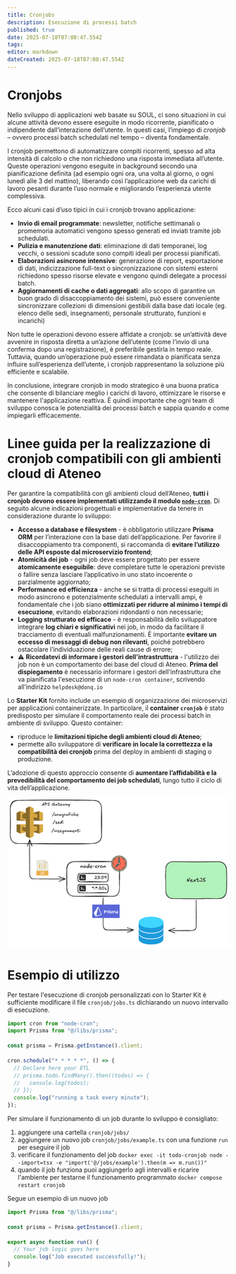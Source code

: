 ```yaml
---
title: Cronjobs
description: Esecuzione di processi batch
published: true
date: 2025-07-18T07:08:47.554Z
tags: 
editor: markdown
dateCreated: 2025-07-18T07:08:47.554Z
---
```


# Cronjobs
Nello sviluppo di applicazioni web basate su SOUL, ci sono situazioni in cui alcune attività devono essere eseguite in modo ricorrente, pianificato o indipendente dall’interazione dell’utente. In questi casi, l’impiego di *cronjob* – ovvero processi batch schedulati nel tempo – diventa fondamentale.

I cronjob permettono di automatizzare compiti ricorrenti, spesso ad alta intensità di calcolo o che non richiedono una risposta immediata all’utente. Queste operazioni vengono eseguite in background secondo una pianificazione definita (ad esempio ogni ora, una volta al giorno, o ogni lunedì alle 3 del mattino), liberando così l’applicazione web da carichi di lavoro pesanti durante l’uso normale e migliorando l’esperienza utente complessiva.

Ecco alcuni casi d’uso tipici in cui i cronjob trovano applicazione:

- **Invio di email programmate**: newsletter, notifiche settimanali o promemoria automatici vengono spesso generati ed inviati tramite job schedulati.
- **Pulizia e manutenzione dati**: eliminazione di dati temporanei, log vecchi, o sessioni scadute sono compiti ideali per processi pianificati.
- **Elaborazioni asincrone intensive**: generazione di report, esportazione di dati, indicizzazione full-text o sincronizzazione con sistemi esterni richiedono spesso risorse elevate e vengono quindi delegate a processi batch.
- **Aggiornamenti di cache o dati aggregati**: allo scopo di garantire un buon grado di disaccoppiamento dei sistemi, può essere conveniente sincronizzare collezioni di dimensioni gestibili dalla base dati locale (eg. elenco delle sedi, insegnamenti, personale strutturato, funzioni e incarichi) 

Non tutte le operazioni devono essere affidate a cronjob: se un’attività deve avvenire in risposta diretta a un’azione dell’utente (come l’invio di una conferma dopo una registrazione), è preferibile gestirla in tempo reale. Tuttavia, quando un’operazione può essere rimandata o pianificata senza influire sull’esperienza dell’utente, i cronjob rappresentano la soluzione più efficiente e scalabile.

In conclusione, integrare cronjob in modo strategico è una buona pratica che consente di bilanciare meglio i carichi di lavoro, ottimizzare le risorse e mantenere l'applicazione reattiva. È quindi importante che ogni team di sviluppo conosca le potenzialità dei processi batch e sappia quando e come impiegarli efficacemente.

# Linee guida per la realizzazione di **cronjob** compatibili con gli ambienti cloud di Ateneo

Per garantire la compatibilità con gli ambienti cloud dell’Ateneo, **tutti i cronjob devono essere implementati utilizzando il modulo [`node-cron`](https://www.npmjs.com/package/node-cron)**. Di seguito alcune indicazioni progettuali e implementative da tenere in considerazione durante lo sviluppo:

- **Accesso a database e filesystem** - è obbligatorio utilizzare **Prisma ORM** per l’interazione con la base dati dell’applicazione. Per favorire il disaccoppiamento tra componenti, si raccomanda di **evitare l’utilizzo delle API esposte dal microservizio frontend**;
- **Atomicità dei job** - ogni job deve essere progettato per essere **atomicamente eseguibile**: deve completare tutte le operazioni previste o fallire senza lasciare l’applicativo in uno stato incoerente o parzialmente aggiornato;
- **Performance ed efficienza** - anche se si tratta di processi eseguiti in modo asincrono e potenzialmente schedulati a intervalli ampi, è fondamentale che i job siano **ottimizzati per ridurre al minimo i tempi di esecuzione**, evitando elaborazioni ridondanti o non necessarie;
- **Logging strutturato ed efficace** - è responsabilità dello sviluppatore integrare **log chiari e significativi** nei job, in modo da facilitare il tracciamento di eventuali malfunzionamenti. È importante **evitare un eccesso di messaggi di debug non rilevanti**, poiché potrebbero ostacolare l’individuazione delle reali cause di errore;
- ⚠ **Ricordatevi di informare i gestori dell'intrastruttura** - l'utilizzo dei job non è un comportamento dei base del cloud di Ateneo. **Prima del dispiegamento** è necessario informare i gestori dell'infrastruttura che va pianificata l'esecuzione di un `node-cron container`,  scrivendo all’indirizzo `helpdesk@donq.io` 

Lo **Starter Kit** fornito include un esempio di organizzazione dei microservizi per applicazioni containerizzate. In particolare, il **container `cronjob`** è stato predisposto per simulare il comportamento reale dei processi batch in ambiente di sviluppo. Questo container:

- riproduce le **limitazioni tipiche degli ambienti cloud di Ateneo**;
- permette allo sviluppatore di **verificare in locale la correttezza e la compatibilità dei cronjob** prima del deploy in ambienti di staging o produzione.

L’adozione di questo approccio consente di **aumentare l’affidabilità e la prevedibilità del comportamento dei job schedulati**, lungo tutto il ciclo di vita dell’applicazione.

![Cronjobs nel cloud di Ateneo](diagrammi/cronjobs.png)

# Esempio di utilizzo

Per testare l'esecuzione di cronjob personalizzati con lo Starter Kit è sufficiente modificare il file `cronjob/jobs.ts` dichiarando un nuovo intervallo di esecuzione.

```ts
import cron from "node-cron";
import Prisma from "@/libs/prisma";

const prisma = Prisma.getInstance().client;

cron.schedule("* * * * *", () => {
  // Declare here your ETL
  // prisma.todo.findMany().then((todos) => {
  //   console.log(todos);
  // });
  console.log("running a task every minute");
});
```

Per simulare il funzionamento di un job durante lo sviluppo è consigliato:

1) aggiungere una cartella `cronjob/jobs/`
2) aggiungere un nuovo job `cronjob/jobs/example.ts` con una funzione `run` per eseguire il job
3) verificare il funzionamento del job `docker exec -it todo-cronjob node --import=tsx -e "import('@/jobs/example').then(m => m.run())"`
4) quando il job funziona puoi aggiungerlo agli intervalli e ricarire l'ambiente per testarne il funzionamento programmato `docker compose restart cronjob`

Segue un esempio di un nuovo job 

```ts
import Prisma from "@/libs/prisma";

const prisma = Prisma.getInstance().client;

export async function run() {
  // Your job logic goes here
  console.log("Job executed successfully!");
}
```

